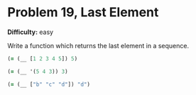 # Problem 19, Last Element

**Difficulty:** easy

Write a function which returns the last element in a sequence.

```clj
(= (__ [1 2 3 4 5]) 5)
```

```clj
(= (__ '(5 4 3)) 3)
```

```clj
(= (__ ["b" "c" "d"]) "d")
```
